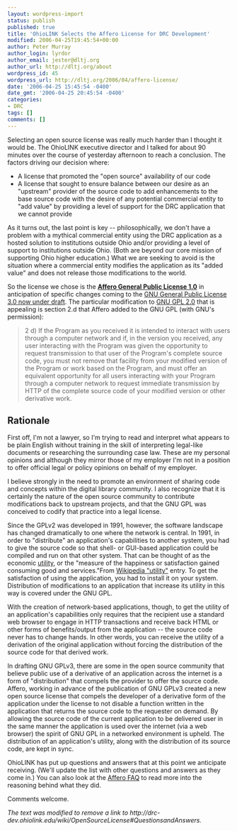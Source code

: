 ```yaml
---
layout: wordpress-import
status: publish
published: true
title: 'OhioLINK Selects the Affero License for DRC Development'
modified: 2006-04-25T19:45:54+00:00
author: Peter Murray
author_login: lyrdor
author_email: jester@dltj.org
author_url: http://dltj.org/about
wordpress_id: 45
wordpress_url: http://dltj.org/2006/04/affero-license/
date: '2006-04-25 15:45:54 -0400'
date_gmt: '2006-04-25 20:45:54 -0400'
categories:
- DRC
tags: []
comments: []
---
```

<p>Selecting an open source license was really much harder than I thought it would be.  The OhioLINK executive director and I talked for about 90 minutes over the course of yesterday afternoon to reach a conclusion.  The factors driving our decision where:</p>
<ul>
<li>A license that promoted the "open source" availability of our code</li>
<li>A license that sought to ensure balance between our desire as an "upstream" provider of the source code to add enhancements to the base source code with the desire of any potential commercial entity to "add value" by providing a level of support for the DRC application that we cannot provide</li>
</ul>
<p>As it turns out, the last point is key -- philosophically, we don't have a problem with a mythical commercial entity using the DRC application as a hosted solution to institutions outside Ohio and/or providing a level of support to institutions outside Ohio.  (Both are beyond our core mission of supporting Ohio higher education.)  What we are seeking to avoid is the situation where a commercial entity modifies the application as its "added value" and does not release those modifications to the world.</p>
<p>So the license we chose is the <strong><a href="http://www.affero.org/oagpl.html" title="http://www.affero.org/oagpl.html">Affero General Public License 1.0</a></strong> in anticipation of specific changes coming to the <a href="http://gplv3.fsf.org/draft" title="302 Found">GNU General Public License 3.0 now under draft</a>.  The particular modification to <a href="http://www.fsf.org/licensing/licenses/gpl.html" title="301 Moved Permanently">GNU GPL 2.0</a> that is appealing is section 2.d that Affero added to the GNU GPL (with GNU's permission):</p>
<blockquote><p>
2 d) If the Program as you received it is intended to interact with users through a computer network and if, in the version you received, any user interacting with the Program was given the opportunity to request transmission to that user of the Program's complete source code, you must not remove that facility from your modified version of the Program or work based on the Program, and must offer an equivalent opportunity for all users interacting with your Program through a computer network to request immediate transmission by HTTP of the complete source code of your modified version or other derivative work.
</p></blockquote>
<h2 id="Rationale">Rationale</h2>
<p>First off, I'm not a lawyer, so I'm trying to read and interpret what appears to be plain English without training in the skill of interpreting legal-like documents or researching the surrounding case law.  These are my personal opinions and although they mirror those of my employer I'm not in a position to offer official legal or policy opinions on behalf of my employer.</p>
<p>I believe strongly in the need to promote an environment of sharing code and concepts within the digital library community.  I also recognize that it is certainly the nature of the open source community to contribute modifications back to upstream projects, and that the GNU GPL was conceived to codify that practice into a legal license.  </p>
<p>Since the GPLv2 was developed in 1991, however, the software landscape has changed dramatically to one where the network is central.  In 1991, in order to "distribute" an application's capabilities to another system, you had to give the source code so that shell- or GUI-based application could be compiled and run on that other system.  That can be thought of as the economic <a href="http://en.wikipedia.org/wiki/Utility" title="Utility - Wikipedia, the free encyclopedia">utility</a>, or the "measure of the happiness or satisfaction gained consuming good and services."<footnote>From <a href="http://en.wikipedia.org/wiki/Utility" title="Utility - Wikipedia, the free encyclopedia">Wikipedia "utility"</a> entry.</footnote>  To get the satisfaction of using the application, you had to install it on your system.  Distribution of modifications to an application that increase its utility in this way is covered under the GNU GPL.</p>
<p>With the creation of network-based applications, though, to get the utility of an application's capabilities only requires that the recipient use a standard web browser to engage in HTTP transactions and receive back HTML or other forms of benefits/output from the application -- the source code never has to change hands.  In other words, you can receive the utility of a derivation of the original application without forcing the distribution of the source code for that derived work.</p>
<p>In drafting GNU GPLv3, there are some in the open source community that believe public use of a derivative of an application across the internet is a form of "distribution" that compels the provider to offer the source code.  Affero, working in advance of the publication of GNU GPLv3 created a new open source license that compels the developer of a derivative form of the application under the license to not disable a function written in the application that returns the source code to the requester on demand.  By allowing the source code of the current application to be delivered user in the same manner the application is used over the internet (via a web browser) the spirit of GNU GPL in a networked environment is upheld.  The distribution of an application's utility, along with the distribution of its source code, are kept in sync.</p>
<p>OhioLINK has put up <span class="removed_link" title="http://drc-dev.ohiolink.edu/wiki/OpenSourceLicense#QuestionsandAnswers">questions and answers</span> that at this point we anticipate receiving.  (We'll update the list with other questions and answers as they come in.)  You can also look at the <a href="http://www.affero.org/oagf.html" title="http://www.affero.org/oagf.html">Affero FAQ</a> to read more into the reasoning behind what they did.</p>
<p>Comments welcome.
<p style="padding:0;margin:0;font-style:italic;" class="removed_link">The text was modified to remove a link to http://drc-dev.ohiolink.edu/wiki/OpenSourceLicense#QuestionsandAnswers.</p>
